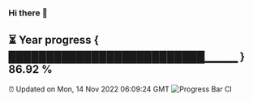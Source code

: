 ### Hi there 👋
⏳ Year progress { ██████████████████████████▁▁▁▁ } 86.92 %
---
⏰ Updated on Mon, 14 Nov 2022 06:09:24 GMT
![Progress Bar CI](https://github.com/Moyi321/Moyi321/workflows/Progress%20Bar%20CI/badge.svg)

